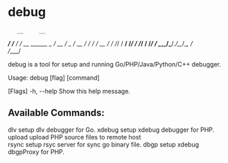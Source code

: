 # debug


       __     __               
  ____/ /__  / /_  __  ______ _
 / __  / _ \/ __ \/ / / / __  /
/ /_/ /  __/ /_/ / /_/ / /_/ / 
\__,_/\___/_.___/\__,_/\__, /  
                      /____/   
  

debug is a tool for setup and running Go/PHP/Java/Python/C++ debugger.

Usage:
debug [flag] [command]

[Flags]
-h, --help  Show this help message.

Available Commands:
-------------------
dlv      setup dlv debugger for Go. 
xdebug   setup xdebug debugger for PHP. 
upload   upload PHP source files to remote host  
rsync    setup rsyc server for sync go binary file.
dbgp     setup xdebug dbgpProxy for PHP.